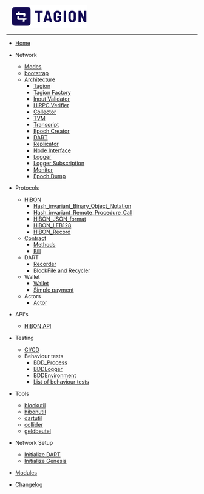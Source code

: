 <a style="margin: 0 0 0 15px" href="https://tagion.org">
	<img alt="Tagion org" src="/documents/figs/logomark.svg" alt="tagion.org" height="60">
</a>

---

- [Home](README.md)
- Network
	- [Modes](documents/architecture/Network_Modes.md)
	- [bootstrap](documents/architecture/Network_bootstrap.md)
	- [Architecture](documents/architecture/Network_Architecture.md)
		- [Tagion](/documents/architecture/Tagion.md)
		- [Tagion Factory](/documents/architecture/TagionFactory.md)
		- [Input Validator](/documents/architecture/InputValidator.md)
		- [HiRPC Verifier](/documents/architecture/HiRPCVerifier.md)
		- [Collector](/documents/architecture/Collector.md)
		- [TVM](/documents/architecture/TVM.md "Tagion Virtual Machine")
		- [Transcript](/documents/architecture/Transcript.md)
		- [Epoch Creator](/documents/architecture/EpochCreator.md)
		- [DART](/documents/architecture/DART.md "Distributed Archive of Random Transactions")
		- [Replicator](/documents/architecture/Replicator.md)
		- [Node Interface](/documents/architecture/NodeInterface.md)
		- [Logger](/documents/architecture/Logger.md)
		- [Logger Subscription](/documents/architecture/LoggerSubscription.md)
		- [Monitor](/documents/architecture/Monitor.md)
		- [Epoch Dump](/documents/architecture/EpochDump.md)

- Protocols
	- [HiBON](documents/protocols/hibon/README.md)
		- [Hash_invariant_Binary_Object_Notation](documents/protocols/hibon/Hash_invariant_Binary_Object_Notation.md)
		- [Hash_invariant_Remote_Procedure_Call](documents/protocols/hibon/Hash_invariant_Remote_Procedure_Call.md)
		- [HiBON_JSON_format](/documents/protocols/hibon/HiBON_JSON_format.md)
		- [HiBON_LEB128](/documents/protocols/hibon/HiBON_LEB128.md)
		- [HiBON_Record](/documents/protocols/hibon/HiBON_Record.md)
    - [Contract](/documents/protocols/contract/Contract.md)
        - [Methods](/documents/protocols/contract/hirpcmethods.md)
	    - [Bill](/documents/protocols/contract/Bill.md)
    - DART
		- [Recorder](/documents/modules/dart/recorder.md)
		- [BlockFile and Recycler](/documents/modules/dart/block_file_recycler.md)
	- Wallet
		- [Wallet](/documents/modules/wallet/wallet.md)
        - [Simple payment](/documents/protocols/contract/Transfer.md)
	- Actors
		- [Actor](/documents/modules/actor/actor_requirement.md)

- API's
    - [HiBON API](/documents/protocols/api/hibon_api.md)

- Testing
    - [CI/CD](documents/continous_integration_and_delivery/systemic_overview.md)
	- Behaviour tests
		- [BDD_Process](documents/behaviour/BDD_Process.md)
		- [BDDLogger](documents/behaviour/BDDLogger.md)
		- [BDDEnvironment](documents/behaviour/BDDEnvironment.md)
		- [List of behaviour tests](bdd/BDDS.md)

- Tools
	- [blockutil](/src/bin-blockutil/README.md)
	- [hibonutil](/src/bin-hibonutil/README.md)
	- [dartutil](/src/bin-dartutil/README.md)
    - [collider](/src/bin-collider/README.md)
    - [geldbeutel](/src/bin-geldbeutel/README.md)

- Network Setup 
    - [Initialize DART](documents/network_setup/initialize_dart.md)
    - [Initialize Genesis](documents/network_setup/initialize_genesis_epoch.md)
- [Modules](src/)
- [Changelog](documents/changelog.md)
